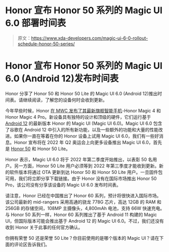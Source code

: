 # Honor 宣布 Honor 50 系列的 Magic UI 6.0 部署时间表

> 原文：<https://www.xda-developers.com/magic-ui-6-0-rollout-schedule-honor-50-series/>

# Honor 宣布 Honor 50 系列的 Magic UI 6.0 (Android 12)发布时间表

Honor 分享了 Honor 50 和 Honor 50 Lite 的 Magic UI 6.0 (Android 12)推出时间表。请继续阅读，了解您的设备何时会收到更新。

今年早些时候，Honor [在 MWC 发布了其最新旗舰智能手机](https://www.xda-developers.com/honor-magic-4-series-launch/)-Honor Magic 4 和 Honor Magic 4 Pro。新设备具有独特的设计和顶级的硬件，它们运行基于 [Android 12](https://www.xda-developers.com/android-12/) 的最新版本 Honor 的 Magic UI (Magic UI 6.0)。Magic UI 6.0 包含了谷歌在 Android 12 中引入的所有新功能，以及一些额外的功能和大量的性能改进。如果你一直在等着在你的 Honor 设备上试用 Magic UI 6.0，我们有一些好消息。Honor 宣布将在 2022 年 Q2 奥运会上向更多设备推出 Magic UI 6.0，首先是 [Honor 50](https://www.xda-developers.com/honor-50-review/) 和 Honor 50 Lite。

Honor 表示，Magic UI 6.0 将于 2022 年第二季度开始推出，以表彰 50 名用户。另一方面，Honor 50 Lite 用户必须等到 2022 年第三季度才能收到更新。新的软件版本将通过 OTA 更新到达 Honor 50 和 Honor 50 Lite 用户。一旦固件包可用，我们将立即分享下载链接。由于 Honor 没有在国际市场推出 Honor 50 Pro，该公司没有分享该设备的 Magic UI 6.0 发布时间表。

请注意，Honor 已经在中国推出了 Honor 60 系列，预计将很快进入国际市场。该公司最新的 mid-rangers 采用高通的骁龙 778G 芯片，高达 12GB 的 RAM 和 256GB 的存储空间，108MP 主摄像头，4,800mAh 电池，支持 66W 快速充电。与 Honor 50 系列一样，Honor 60 系列推出了基于 Android 11 构建的 Magic UI，但国际版本可能会推出基于 Android 12 的 Magic UI 6.0。不过，我们还没有收到 Honor 关于此事的任何官方确认。

你拥有荣誉 50 还是荣誉 50 Lite？你目前使用的是哪个版本的 Magic UI？请在下面的评论区告诉我们。